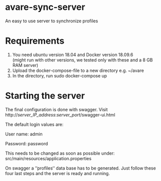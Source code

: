 # avare-sync-server
An easy to use server to synchronize profiles

# Requirements 

1.	You need ubuntu version 18.04 and Docker version 18.09.6   
(might run with other versions, we tested only with these and a 8 GB RAM server)
2.	Upload the docker-compose-file to a new directory e.g. ~/avare
3.	In the directory, run sudo docker-compose up

#	Starting the server

The final configuration is done with swagger. 
Visit http://*server_IP_address*:*server_port*/swagger-ui.html

The default login values are:

User name: admin

Password: password

This needs to be changed as soon as possible under: src/main/resources/application.properties

On swagger a ‘‘profiles‘‘ data base has to be generated. Just follow these four last steps and the server is ready and running.




 
  
 
 
  
  
 





